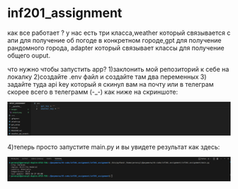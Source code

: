 # inf201_assignment
как все работает ?
у нас есть три класса,weather который связывается с апи для получение об погоде в конкретном городе,gpt для получение рандомного города,
adapter который связывает классы для получение общего ouput. 

что нужно чтобы запустить app?
1)заклонить мой репозиторий к себе на локалку
2)создайте .env файл и создайте там два переменных
3) задайте туда api key который я скинул вам на почту или в телеграм скорее всего в телеграмм (-_-) как ниже на скриншоте:

<img src="images/input.png"/>

4)теперь просто запустите main.py и вы увидете результат как здесь:

<img src="images/output.png"/>
